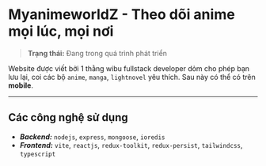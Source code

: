 # MyanimeworldZ - Theo dõi anime mọi lúc, mọi nơi

> **Trạng thái:** Đang trong quá trình phát triển

Website được viết bởi 1 thằng wibu fullstack developer dỏm cho phép bạn lưu lại, coi các bộ `anime`, `manga`, `lightnovel` yêu thích. Sau này có thể có trên **mobile**.

---

## Các công nghệ sử dụng
- ***Backend:*** `nodejs`, `express`, `mongoose`, `ioredis`
- ***Frontend:*** `vite`, `reactjs`, `redux-toolkit`, `redux-persist`, `tailwindcss`, `typescript`